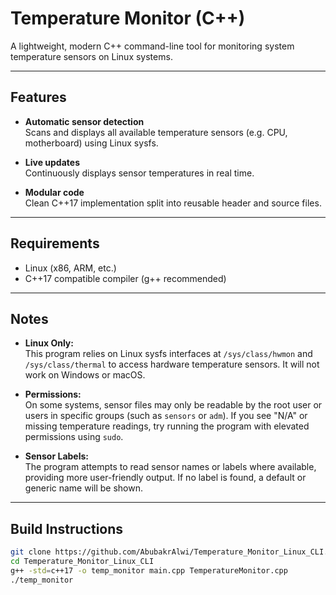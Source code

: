 # Temperature Monitor (C++)

A lightweight, modern C++ command-line tool for monitoring system temperature sensors on Linux systems.

---

## Features

- **Automatic sensor detection**  
  Scans and displays all available temperature sensors (e.g. CPU, motherboard) using Linux sysfs.

- **Live updates**  
  Continuously displays sensor temperatures in real time.

- **Modular code**  
  Clean C++17 implementation split into reusable header and source files.

---

## Requirements

- Linux (x86, ARM, etc.)
- C++17 compatible compiler (g++ recommended)

---
## Notes

- **Linux Only:**  
  This program relies on Linux sysfs interfaces at `/sys/class/hwmon` and `/sys/class/thermal` to access hardware temperature sensors. It will not work on Windows or macOS.

- **Permissions:**  
  On some systems, sensor files may only be readable by the root user or users in specific groups (such as `sensors` or `adm`). If you see "N/A" or missing temperature readings, try running the program with elevated permissions using `sudo`.

- **Sensor Labels:**  
  The program attempts to read sensor names or labels where available, providing more user-friendly output. If no label is found, a default or generic name will be shown.
---
## Build Instructions

```sh
git clone https://github.com/AbubakrAlwi/Temperature_Monitor_Linux_CLI.git
cd Temperature_Monitor_Linux_CLI
g++ -std=c++17 -o temp_monitor main.cpp TemperatureMonitor.cpp
./temp_monitor
